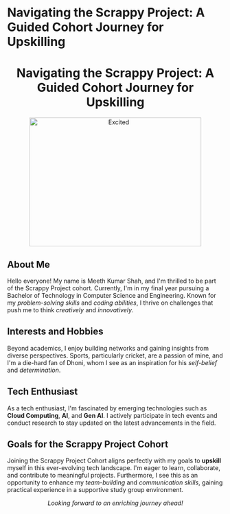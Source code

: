 # Navigating the Scrappy Project: A Guided Cohort Journey for Upskilling

<h1 align="center"><strong>Navigating the Scrappy Project: A Guided Cohort Journey for Upskilling
</strong></h1>

<p align="center">
    <img src="https://tenor.com/view/song-celebration-drinking-happy-irish-gif-14576008.gif" alt="Excited" width="400" height="300">
</p>

<h2><strong>About Me</strong></h2>

<p>Hello everyone! My name is Meeth Kumar Shah, and I'm thrilled to be part of the Scrappy Project cohort. Currently, I'm in my final year pursuing a Bachelor of Technology in Computer Science and Engineering. Known for my <em>problem-solving skills</em> and <em>coding abilities</em>, I thrive on challenges that push me to think <em>creatively</em> and <em>innovatively</em>.</p>

<h2><strong>Interests and Hobbies</strong></h2>

<p>Beyond academics, I enjoy building networks and gaining insights from diverse perspectives. Sports, particularly cricket, are a passion of mine, and I'm a die-hard fan of Dhoni, whom I see as an inspiration for his <em>self-belief</em> and <em>determination</em>.</p>

<h2><strong>Tech Enthusiast</strong></h2>

<p>As a tech enthusiast, I'm fascinated by emerging technologies such as <strong>Cloud Computing</strong>, <strong>AI</strong>, and <strong>Gen AI</strong>. I actively participate in tech events and conduct research to stay updated on the latest advancements in the field.</p>

<h2><strong>Goals for the Scrappy Project Cohort</strong></h2>

<p>Joining the Scrappy Project Cohort aligns perfectly with my goals to <strong>upskill</strong> myself in this ever-evolving tech landscape. I'm eager to learn, collaborate, and contribute to meaningful projects. Furthermore, I see this as an opportunity to enhance my <em>team-building</em> and <em>communication skills</em>, gaining practical experience in a supportive study group environment.</p>

<p align="center"><em>Looking forward to an enriching journey ahead!</em></p>
